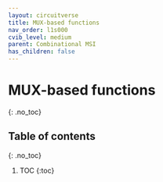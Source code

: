 ```yaml
---
layout: circuitverse
title: MUX-based functions
nav_order: l1s000
cvib_level: medium
parent: Combinational MSI
has_children: false
---
```


# MUX-based functions
{: .no_toc}

## Table of contents
{: .no_toc}

1. TOC
{:toc}

